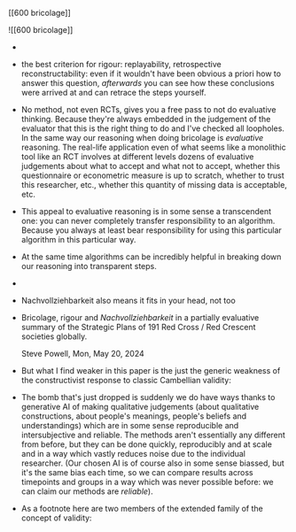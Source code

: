 
[[600 bricolage]]

![[600 bricolage]]

-  

- the best criterion for rigour: replayability, retrospective reconstructability: even if it wouldn't have been obvious a priori how to answer this question, *afterwards* you can see how these conclusions were arrived at and can retrace the steps yourself.

- No method, not even RCTs, gives you a free pass to not do evaluative thinking. Because they're always embedded in the judgement of the evaluator that this is the right thing to do and I've checked all loopholes. In the same way our reasoning when doing bricolage is *evaluative* reasoning. The real-life application even of what seems like a monolithic tool like an RCT involves at different levels dozens of evaluative judgements about what to accept and what not to accept, whether this questionnaire or econometric measure is up to scratch, whether to trust this researcher, etc., whether this quantity of missing data is acceptable, etc. 

- This appeal to evaluative reasoning is in some sense a transcendent one: you can never completely transfer responsibility to an algorithm. Because you always at least bear responsibility for using this particular algorithm in this particular way.

- At the same time algorithms can be incredibly helpful in breaking down our reasoning into transparent steps.  

-  
- Nachvollziehbarkeit also means it fits in your head, not too 

- Bricolage, rigour and *Nachvollziehbarkeit* in a partially evaluative summary of the Strategic Plans of 191 Red Cross / Red Crescent societies globally. 

  Steve Powell, ﻿Mon, May 20, 2024﻿ 

- But what I find weaker in this paper is the just the generic weakness of the constructivist response to classic Cambellian validity: 

- The bomb that's just dropped is suddenly we do have ways thanks to generative AI of making qualitative judgements (about qualitative constructions, about people's meanings, people's beliefs and understandings) which are in some sense reproducible and intersubjective and reliable. The methods aren't essentially any different from before, but they can be done quickly, reproducibly and at scale and in a way which vastly reduces noise due to the individual researcher. (Our chosen AI is of course also in some sense biassed, but it's the same bias each time, so we can compare results across timepoints and groups in a way which was never possible before: we can claim our methods are *reliable*).

- As a footnote here are two members of the extended family of the concept of validity:
